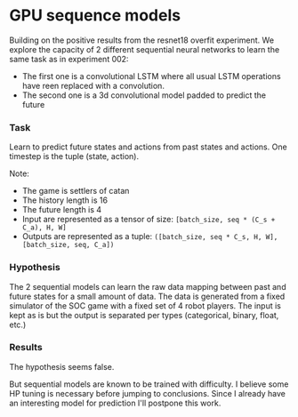 # GPU sequence models

Building on the positive results from the resnet18 overfit experiment. We explore the capacity of 2 different sequential neural networks to learn the same task as in experiment 002:
- The first one is a convolutional LSTM where all usual LSTM operations have reen replaced with a convolution.
- The second one is a 3d convolutional model padded to predict the future

### Task
Learn to predict future states and actions from past states and actions.
One timestep is the tuple (state, action).

Note:
- The game is settlers of catan
- The history length is 16
- The future length is 4
- Input are represented as a tensor of size: `[batch_size, seq * (C_s + C_a), H, W]`
- Outputs are represented as a tuple: `([batch_size, seq * C_s, H, W], [batch_size, seq, C_a])`

### Hypothesis
The 2 sequential models can learn the raw data mapping between past and future states for a small amount of data.
The data is generated from a fixed simulator of the SOC game with a fixed set of 4 robot players.
The input is kept as is but the output is separated per types (categorical, binary, float, etc.)


### Results
The hypothesis seems false.

But sequential models are known to be trained with difficulty.
I believe some HP tuning is necessary before jumping to conclusions.
Since I already have an interesting model for prediction I'll postpone this work.
